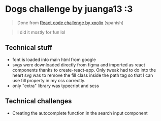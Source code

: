 # Dogs challenge by juanga13 :3

>Done from [React code challenge by xoolix](https://github.com/xoolix/react-challenge-beg) (spanish)

> I did it mostly for fun lol

## Technical stuff

- font is loaded into main html from google
- svgs were downloaded directly from figma and imported as react components thanks to create-react-app. Only tweak had to do into the heart svg was to remove the fill class inside the path tag so that I can use fill property in my css correctly.
- only "extra" library was typecript and scss

## Technical challenges

- Creating the autocomplete function in the search input component
